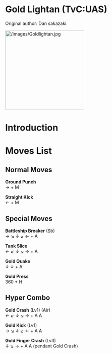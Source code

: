 # Gold Lightan (TvC:UAS)

Original author: Dan sakazaki.

<img src="/images/Goldlightan.jpg" title="/images/Goldlightan.jpg"
width="250" alt="/images/Goldlightan.jpg" />  

# Introduction

# Moves List

## Normal Moves

**Ground Punch**  
→ + M

**Straight Kick**  
← + M

## Special Moves

**Battleship Breaker** (Sb)  
→ ↘ ↓ ↙ ← + A

**Tank Slice**  
← ↙ ↓ ↘ → + A

**Gold Quake**  
↓ ↓ + A

**Gold Press**  
360 + H

## Hyper Combo

**Gold Crash** (Lv1) (Air)  
← ↙ ↓ ↘ → + A A

**Gold Kick** (Lv1)  
→ ↘ ↓ ↙ ← + A A

**Gold Finger Crash** (Lv3)  
↓ ↘ → + A A (pendant Gold Crash)
